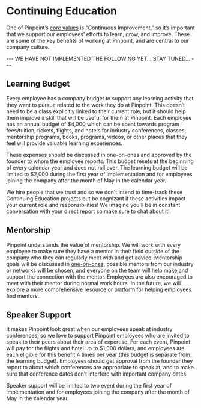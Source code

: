# Continuing Education

One of Pinpoint’s [core values](https://github.com/pinpt/handbook/blob/master/our-values.md) is "Continuous Improvement,” so it’s important that we support our employees’ efforts to learn, grow, and improve. These are some of the key benefits of working at Pinpoint, and are central to our company culture.

--- WE HAVE NOT IMPLEMENTED THE FOLLOWING YET... STAY TUNED... ---

## Learning Budget

Every employee has a company budget to support any learning activity that they want to pursue related to the work they do at Pinpoint. This doesn’t need to be a class explicitly linked to their current role, but it should help them improve a skill that will be useful for them at Pinpoint. Each employee has an annual budget of $4,000 which can be spent towards program fees/tuition, tickets, flights, and hotels for industry conferences, classes, mentorship programs, books, programs, videos, or other places that they feel will provide valuable learning experiences. 

These expenses should be discussed in one-on-ones and approved by the founder to whom the employee reports. This budget resets at the beginning of every calendar year and does not roll over.  The learning budget will be limited to $2,000 during the first year of implementation and for employees joining the company after the month of May in the calendar year.

We hire people that we trust and so we don't intend to time-track these Continuing Education projects but be cognizant if these activities impact your current role and responsibilities! We imagine you'll be in constant conversation with your direct report so make sure to chat about it!

## Mentorship

Pinpoint understands the value of mentorship.  We will work with every employee to make sure they have a mentor in their field outside of the company who they can regularly meet with and get advice. Mentorship goals will be discussed in [one-on-ones](https://github.com/pinpt/handbook/blob/master/Onboarding-Docs/one-on-ones.md), possible mentors from our industry or networks will be chosen, and everyone on the team will help make and support the connection with the mentor. Employees are also encouraged to meet with their mentor during normal work hours. In the future, we will explore a more comprehensive resource or platform for helping employees find mentors.

## Speaker Support

It makes Pinpoint look great when our employees speak at industry conferences, so we love to support Pinpoint employees who are invited to speak to their peers about their area of expertise. For each event, Pinpoint will pay for the flights and hotel up to $1,000 dollars, and employees are each eligible for this benefit 4 times per year (this budget is separate from the learning budget). Employees should get approval from the founder they report to about which conferences are appropriate to speak at, and to make sure that conference dates don’t interfere with important company dates.

Speaker support will be limited to two event during the first year of implementation and for employees joining the company after the month of May in the calendar year.
